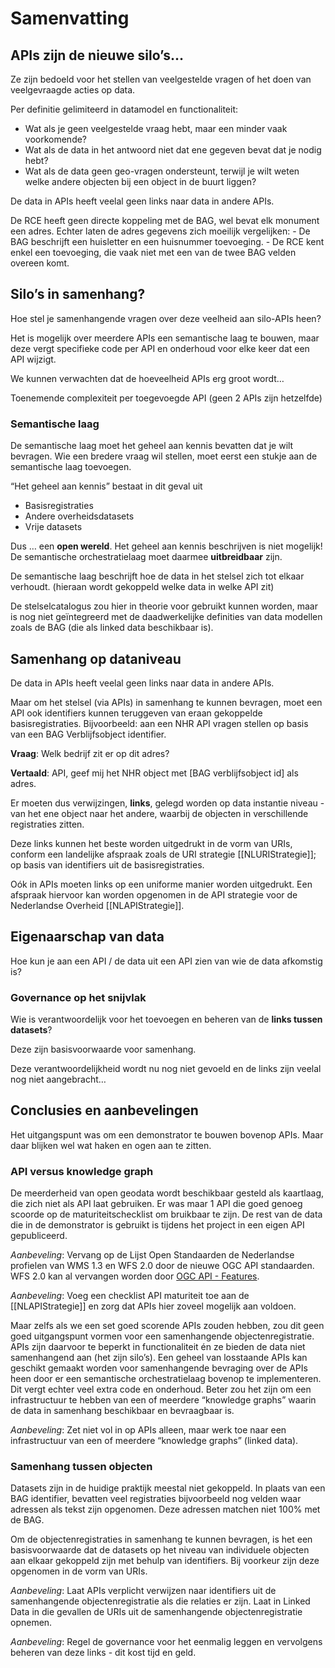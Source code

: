 # Samenvatting

## APIs zijn de nieuwe silo’s…
Ze zijn bedoeld voor het stellen van veelgestelde vragen of het doen van veelgevraagde acties op data. 

Per definitie gelimiteerd in datamodel en functionaliteit: 
- Wat als je geen veelgestelde vraag hebt, maar een minder vaak voorkomende? 
- Wat als de data in het antwoord niet dat ene gegeven bevat dat je nodig hebt?
- Wat als de data geen geo-vragen ondersteunt, terwijl je wilt weten welke andere objecten bij een object in de buurt liggen?

De data in APIs heeft veelal geen links naar data in andere APIs.

<aside class="example">
De RCE heeft geen directe koppeling met de BAG, wel bevat elk monument een adres. Echter laten de adres gegevens zich moeilijk vergelijken:
- De BAG beschrijft een huisletter en een huisnummer toevoeging.
- De RCE kent enkel een toevoeging, die vaak niet met een van de twee BAG velden overeen komt.
</aside>

## Silo’s in samenhang?
Hoe stel je samenhangende vragen over deze veelheid aan silo-APIs heen?

Het is mogelijk over meerdere APIs een semantische laag te bouwen, maar deze vergt specifieke code per API en onderhoud voor elke keer dat een API wijzigt.

We kunnen verwachten dat de hoeveelheid APIs erg groot wordt…

Toenemende complexiteit per toegevoegde API (geen 2 APIs zijn hetzelfde) 

### Semantische laag
De semantische laag moet het geheel aan kennis bevatten dat je wilt bevragen. Wie een bredere vraag wil stellen, moet eerst een stukje aan de semantische laag toevoegen. 

“Het geheel aan kennis” bestaat in dit geval uit 
- Basisregistraties
- Andere overheidsdatasets
- Vrije datasets

Dus … een **open wereld**. Het geheel aan kennis beschrijven is niet mogelijk! De semantische orchestratielaag moet daarmee **uitbreidbaar** zijn.

De semantische laag beschrijft hoe de data in het stelsel zich tot elkaar verhoudt. 
(hieraan wordt gekoppeld welke data in welke API zit)

De stelselcatalogus zou hier in theorie voor gebruikt kunnen worden, maar is nog niet geïntegreerd met de daadwerkelijke definities van data modellen zoals de BAG (die als linked data beschikbaar is).

## Samenhang op dataniveau
De data in APIs heeft veelal geen links naar data in andere APIs.

Maar om het stelsel (via APIs) in samenhang te kunnen bevragen, moet een API ook identifiers kunnen teruggeven van eraan gekoppelde basisregistraties. Bijvoorbeeld: aan een NHR API vragen stellen op basis van een BAG Verblijfsobject identifier. 

<aside class="example">

**Vraag**: Welk bedrijf zit er op dit adres? 

**Vertaald**: API, geef mij het NHR object met [BAG verblijfsobject id] als adres.

</aside>

Er moeten dus verwijzingen, **links**, gelegd worden op data instantie niveau - van het ene object naar het andere, waarbij de objecten in verschillende registraties zitten.

Deze links kunnen het beste worden uitgedrukt in de vorm van URIs, conform een landelijke afspraak zoals de URI strategie [[NLURIStrategie]]; op basis van identifiers uit de basisregistraties.

Oók in APIs moeten links op een uniforme manier worden uitgedrukt. Een afspraak hiervoor kan worden opgenomen in de API strategie voor de Nederlandse Overheid [[NLAPIStrategie]]. 

## Eigenaarschap van data
Hoe kun je aan een API / de data uit een API zien van wie de data afkomstig is?

### Governance op het snijvlak
Wie is verantwoordelijk voor het toevoegen en beheren van de **links tussen datasets**? 

Deze zijn basisvoorwaarde voor samenhang.

Deze verantwoordelijkheid wordt nu nog niet gevoeld en de links zijn veelal nog niet aangebracht…

## Conclusies en aanbevelingen

Het uitgangspunt was om een demonstrator te bouwen bovenop APIs. Maar daar blijken wel wat haken en ogen aan te zitten. 

### API versus knowledge graph

De meerderheid van open geodata wordt beschikbaar gesteld als kaartlaag, die zich niet als API laat gebruiken. Er was maar 1 API die goed genoeg scoorde op de maturiteitschecklist om bruikbaar te zijn. De rest van de data die in de demonstrator is gebruikt is tijdens het project in een eigen API gepubliceerd. 

*Aanbeveling*: Vervang op de Lijst Open Standaarden de Nederlandse profielen van WMS 1.3 en WFS 2.0 door de nieuwe OGC API standaarden. WFS 2.0 kan al vervangen worden door [OGC API - Features](https://www.opengeospatial.org/standards/ogcapi-features). 

*Aanbeveling*: Voeg een checklist API maturiteit toe aan de [[NLAPIStrategie]] en zorg dat APIs hier zoveel mogelijk aan voldoen.

Maar zelfs als we een set goed scorende APIs zouden hebben, zou dit geen goed uitgangspunt vormen voor een samenhangende objectenregistratie. APIs zijn daarvoor te beperkt in functionaliteit én ze bieden de data niet samenhangend aan (het zijn silo’s). Een geheel van losstaande APIs kan geschikt gemaakt worden voor samenhangende bevraging over de APIs heen door er een semantische orchestratielaag bovenop te implementeren. Dit vergt echter veel extra code en onderhoud. Beter zou het zijn om een infrastructuur te hebben van een of meerdere “knowledge graphs” waarin de data in samenhang beschikbaar en bevraagbaar is. 

*Aanbeveling*: Zet niet vol in op APIs alleen, maar werk toe naar een infrastructuur van een of meerdere “knowledge graphs” (linked data).

### Samenhang tussen objecten

Datasets zijn in de huidige praktijk meestal niet gekoppeld. In plaats van een BAG identifier, bevatten veel registraties bijvoorbeeld nog velden waar adressen als tekst zijn opgenomen. Deze adressen matchen niet 100% met de BAG. 

Om de objectenregistraties in samenhang te kunnen bevragen, is het een basisvoorwaarde dat de datasets op het niveau van individuele objecten aan elkaar gekoppeld zijn met behulp van identifiers. Bij voorkeur zijn deze opgenomen in de vorm van URIs. 

*Aanbeveling*: Laat APIs verplicht verwijzen naar identifiers uit de samenhangende objectenregistratie als die relaties er zijn. Laat in Linked Data in die gevallen de URIs uit de samenhangende objectenregistratie opnemen.

*Aanbeveling*: Regel de governance voor het eenmalig leggen en vervolgens beheren van deze links - dit kost tijd en geld. 

